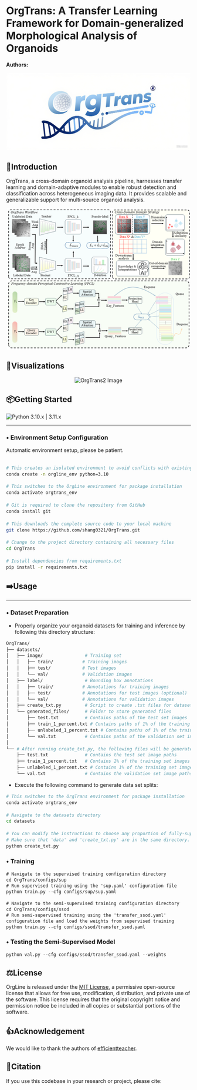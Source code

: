 # OrgTrans: A Transfer Learning Framework for Domain-generalized Morphological Analysis of Organoids

**Authors:**  

<div align="center">
  <img src="https://github.com/shang0321/OrgTrans/raw/master/assets/OrgTrans4.png" alt="OrgTrans4 Image" width="500"/>
</div>


## 📝Introduction

OrgTrans, a cross-domain organoid analysis pipeline, harnesses transfer learning and domain-adaptive modules to enable robust detection and classification across heterogeneous imaging data. It provides scalable and generalizable support for multi-source organoid analysis.

<div align="center">
  <img src="https://github.com/shang0321/OrgTrans/raw/master/assets/OrgTrans3.png" alt="OrgTrans3 Image" width="500"/>
</div>

## 🧪Visualizations

<div align="center">
  <img src="https://github.com/shang0321/OrgTrans/raw/master/assets/OrgTrans2.png" alt="OrgTrans2 Image" width="500"/>
</div>

## 📦Getting Started

<img src="https://img.shields.io/badge/python-3.10.x%20|%203.11.x-blueviolet" alt="Python 3.10.x | 3.11.x">

---

### • Environment Setup Configuration

Automatic environment setup, please be patient.

```bash

# This creates an isolated environment to avoid conflicts with existing packages
conda create -n orgline_env python=3.10

# This switches to the OrgLine environment for package installation
conda activate orgtrans_env

# Git is required to clone the repository from GitHub
conda install git

# This downloads the complete source code to your local machine
git clone https://github.com/shang0321/OrgTrans.git

# Change to the project directory containing all necessary files
cd OrgTrans

# Install dependencies from requirements.txt
pip install -r requirements.txt
```



## ➡️Usage

---
### • Dataset Preparation

- Properly organize your organoid datasets for training and inference by following this directory structure:

```bash
OrgTrans/
├── datasets/
│   ├── image/                # Training set
│   │   ├── train/           # Training images
│   │   ├── test/            # Test images
│   │   └── val/             # Validation images
│   ├── label/                # Bounding box annotations
│   │   ├── train/           # Annotations for training images
│   │   ├── test/            # Annotations for test images (optional)
│   │   └── val/             # Annotations for validation images
│   ├── create_txt.py         # Script to create .txt files for dataset
│   └── generated_files/      # Folder to store generated files
│       ├── test.txt          # Contains paths of the test set images
│       ├── train_1_percent.txt # Contains paths of 1% of the training set (fully-supervised)
│       ├── unlabeled_1_percent.txt # Contains paths of 1% of the training set (unlabeled)
│       └── val.txt           # Contains paths of the validation set images
│
└── # After running create_txt.py, the following files will be generated:
    ├── test.txt              # Contains the test set image paths
    ├── train_1_percent.txt   # Contains 1% of the training set images (fully-supervised)
    ├── unlabeled_1_percent.txt # Contains 1% of the training set images (unlabeled)
    └── val.txt               # Contains the validation set image paths
```

- Execute the following command to generate data set splits:

```bash
# This switches to the OrgTrans environment for package installation
conda activate orgtrans_env

# Navigate to the datasets directory
cd datasets

# You can modify the instructions to choose any proportion of fully-supervised labels, such as 1%, 5%, or any other value. Here’s how you can update it:
# Make sure that 'data' and 'create_txt.py' are in the same directory.
python create_txt.py
```



### • Training

```shell script
# Navigate to the supervised training configuration directory
cd OrgTrans/configs/sup
# Run supervised training using the 'sup.yaml' configuration file
python train.py --cfg configs/sup/sup.yaml

# Navigate to the semi-supervised training configuration directory
cd OrgTrans/configs/ssod
# Run semi-supervised training using the 'transfer_ssod.yaml' configuration file and load the weights from supervised training
python train.py --cfg configs/ssod/transfer_ssod.yaml
```

### • Testing the Semi-Supervised Model

```shell script
python val.py --cfg configs/ssod/transfer_ssod.yaml --weights 
```



## ⚖️License

OrgLine is released under the [MIT License](MIT-License.txt), a permissive open-source license that allows for free use, modification, distribution, and private use of the software. This license requires that the original copyright notice and permission notice be included in all copies or substantial portions of the software.



## 👍Acknowledgement

We would like to thank the authors of [efficientteacher](https://github.com/AlibabaResearch/efficientteacher).



## 📃Citation

If you use this codebase in your research or project, please cite:

